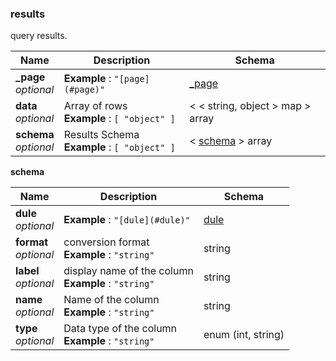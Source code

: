 
<a name="results"></a>
### results
query results.


|Name|Description|Schema|
|---|---|---|
|**_page**  <br>*optional*|**Example** : `"[page](#page)"`|[_page](page.md#page)|
|**data**  <br>*optional*|Array of rows  <br>**Example** : `[ "object" ]`|< < string, object > map > array|
|**schema**  <br>*optional*|Results Schema  <br>**Example** : `[ "object" ]`|< [schema](#results-schema) > array|

<a name="results-schema"></a>
**schema**

|Name|Description|Schema|
|---|---|---|
|**dule**  <br>*optional*|**Example** : `"[dule](#dule)"`|[dule](dule.md#dule)|
|**format**  <br>*optional*|conversion format  <br>**Example** : `"string"`|string|
|**label**  <br>*optional*|display name of the column  <br>**Example** : `"string"`|string|
|**name**  <br>*optional*|Name of the column  <br>**Example** : `"string"`|string|
|**type**  <br>*optional*|Data type of the column  <br>**Example** : `"string"`|enum (int, string)|



